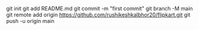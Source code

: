 git init
git add README.md
git commit -m "first commit"
git branch -M main
git remote add origin https://github.com/rushikeshkalbhor20/flipkart.git
git push -u origin main